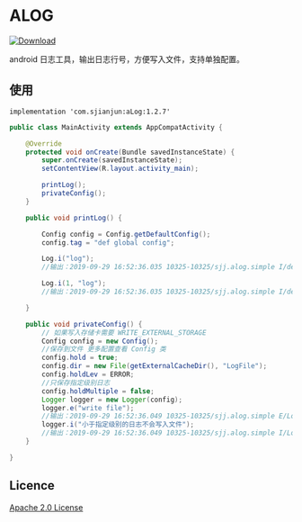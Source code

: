 # ALOG

[ ![Download](https://api.bintray.com/packages/sjianjun/maven/aLog/images/download.svg?version=1.2.7) ](https://bintray.com/sjianjun/maven/aLog/1.2.7/link)

android 日志工具，输出日志行号，方便写入文件，支持单独配置。

## 使用
```
implementation 'com.sjianjun:aLog:1.2.7'
```
```java
public class MainActivity extends AppCompatActivity {

    @Override
    protected void onCreate(Bundle savedInstanceState) {
        super.onCreate(savedInstanceState);
        setContentView(R.layout.activity_main);

        printLog();
        privateConfig();
    }

    public void printLog() {

        Config config = Config.getDefaultConfig();
        config.tag = "def global config";

        Log.i("log");
        //输出：2019-09-29 16:52:36.035 10325-10325/sjj.alog.simple I/def global config: printLog(MainActivity.java:30) log

        Log.i(1, "log");
        //输出：2019-09-29 16:52:36.035 10325-10325/sjj.alog.simple I/def global config: onCreate(MainActivity.java:21) log

    }

    public void privateConfig() {
        // 如果写入存储卡需要 WRITE_EXTERNAL_STORAGE
        Config config = new Config();
        //保存到文件 更多配置查看 Config 类
        config.hold = true;
        config.dir = new File(getExternalCacheDir(), "LogFile");
        config.holdLev = ERROR;
        //只保存指定级别日志
        config.holdMultiple = false;
        Logger logger = new Logger(config);
        logger.e("write file");
        //输出：2019-09-29 16:52:36.049 10325-10325/sjj.alog.simple E/Logger: privateConfig(MainActivity.java:48) write file
        logger.i("小于指定级别的日志不会写入文件");
        //输出：2019-09-29 16:52:36.049 10325-10325/sjj.alog.simple I/Logger: privateConfig(MainActivity.java:50) 小于指定级别的日志不会写入文件
    }

}
```
## Licence
 [Apache 2.0 License](http://www.apache.org/licenses/LICENSE-2.0.html)
